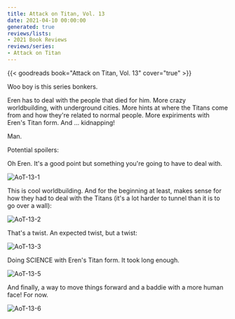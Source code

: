 ```yaml
---
title: Attack on Titan, Vol. 13
date: 2021-04-10 00:00:00
generated: true
reviews/lists:
- 2021 Book Reviews
reviews/series:
- Attack on Titan
---
```

{{< goodreads book="Attack on Titan, Vol. 13" cover="true" >}}

Woo boy is this series bonkers.  

Eren has to deal with the people that died for him. More crazy worldbuilding, with underground cities. More hints at where the Titans come from and how they're related to normal people. More expiriments with Eren's Titan form. And ... kidnapping!  

<!--more-->

Man.  

Potential spoilers:  

Oh Eren. It's a good point but something you're going to have to deal with.  

![AoT-13-1](/embeds/books/attachments/aot-13-1.png)  

This is cool worldbuilding. And for the beginning at least, makes sense for how they had to deal with the Titans (it's a lot harder to tunnel than it is to go over a wall):  

![AoT-13-2](/embeds/books/attachments/aot-13-2.png)  

That's a twist. An expected twist, but a twist:  

![AoT-13-3](/embeds/books/attachments/aot-13-3.png)  

Doing SCIENCE with Eren's Titan form. It took long enough.  

![AoT-13-5](/embeds/books/attachments/aot-13-5.png)  

And finally, a way to move things forward and a baddie with a more human face! For now.  

![AoT-13-6](/embeds/books/attachments/aot-13-6.png)



